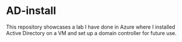 # AD-install
This repository showcases a lab I have done in Azure where I installed Active Directory on a VM and set up a domain controller for future use.
